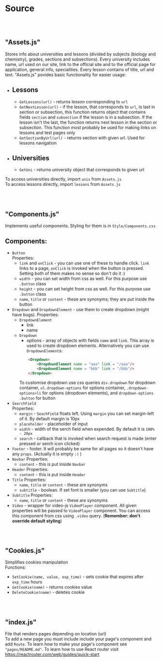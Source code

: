 # Source

<br></br>
## "Assets.js"
Stores info about universities and lessons (divided by subjects (biology and chemistry), grades, sections and subsections). Every university includes name, url used on our site, link to the official site and to the official page for application, general info, specialities. Every lesson contains of title, url and test. "Assets.js" povides basic functionality for easier usage:
* ## Lessons
  * `GetLessons(url)` - returns lesson corresponding to `url`
  * `GetNextLesson(url)` - if the lesson, that corresponds to `url`, is last in section or subsection, this function returns object that contains fields `section` and `subsection` if the lesson is in a subsection. If the lesson isn't the last, the function returns next lesson in the section or subsection. This function most probably be used for making links on lessons and test pages only
  * `GetSectionByUrl(url)` - returns section with given url. Used for lessons navigation
* ## Universities
  * `GetUni` - returns university object that corresponds to given url

To access universities directly, import `unis` from `Assets.js`  
To access lessons directly, import `lessons` from `Assets.js`  

<br></br>
## "Components.js"
Implements useful components. Styling for them is in `Style/Components.css`
## Components:
* `Button`  
Properties:  
  * `link` and `onClick` - you can use one of these to handle click. `link` links to a page, `onClick` is invoked when the button is pressed. Setting both of them makes no sense so don't do it :)
  * `width` - you can set width from css as well. For this purpose use `.button` class
  * `height` - you can set height from css as well. For this purpose use `.button` class
  * `name`, `title` or `content` - these are synonyms; they are put inside the button
* `Dropdown` and `DropdownElement` - use them to create dropdown (might have bugs).
Properties:  
  * `DropdownElement`
    * link
    * name
  * `Dropdown`
    * options - array of objects with fields `name` and `link`. This array is used to create dropdown elements. Alternatively you can use `DropdownElement`s: 
    ```html
        <Dropdown>
            <DropdownElement name = "aaa" link = "/aaa"/>
            <DropdownElement name = "bbb" link = "/bbb"/>
        </Dropdown>
    ```
    To customise dropdown use css queries `div.dropdown` for dropdown container, `ul.dropdown-options` for options container, `.dropdown-options>li` for options (dropdown elements), and `dropdown-options .button` for button
* `SearchField`  
  Properties:  
  * `margin` - `SeachField` floats left. Using `margin` you can set margin-left of it. By default margin is 10px
  * `placeholder` - placeholder of input
  * `width` - width of the serch field when expended. By default it is `100% - 20px`
  * `search` - callback that is invoked when search request is made (enter pressed or serch icon clicked)
* `Footer` - footer. It will probably be same for all pages so it doesn't have any `props`. (Actually it is empty `:)` )
* `Navbar` 
  Properties:  
  * `content` - this is put inside `Navbar`
* `Header` 
  Properties:  
  * `content` - this is put inside `Header`
* `Title` 
  Properties:  
  * `name`, `title` or `content` - these are synonyms
  * `subtitle` - boolean. If set font is smaller (you can use `Subtitle`)
* `Subtitle`
  Properties:  
  * `name`, `title` or `content` - these are synonyms
* `Video` - wrapper for video-js `VideoPlayer` component. All given properties will be passed to `VideoPlayer` component. You can access this component from css using `.video` query. (**Remember: don't override default styling**)

<br></br>
## "Cookies.js"
Simplifies cookies manipulation  
Functions:  
* `SetCookie(name, value, exp_time)` - sets cookie that expires after `exp_time` hours
* `GetCookie(name)` - returns cookies value
* `DeleteCookie(name)` - deletes cookie

<br></br>
## "index.js"  
File that renders pages depending on location (url)  
To add a new page you must include include your page's component and add `Route`. To learn how to make your page's component see `"pages/README.md"`. To learn how to use React router visit https://reactrouter.com/web/guides/quick-start
